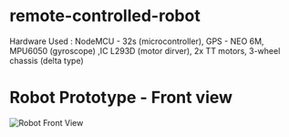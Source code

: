 # remote-controlled-robot
Hardware Used : NodeMCU - 32s (microcontroller), GPS - NEO 6M, MPU6050 (gyroscope) ,IC L293D (motor dirver), 2x TT motors, 3-wheel chassis (delta type)

# Robot Prototype - Front view

![Robot Front View](https://ibb.co/6813vG2)
